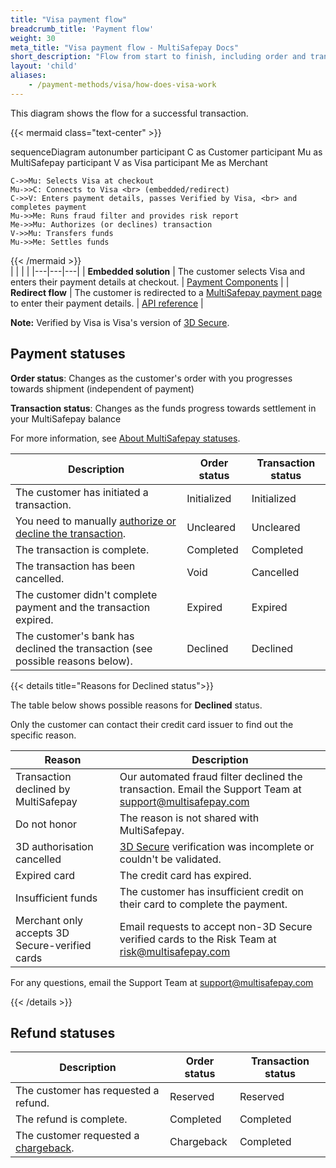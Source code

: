 ```yaml
---
title: "Visa payment flow"
breadcrumb_title: 'Payment flow'
weight: 30
meta_title: "Visa payment flow - MultiSafepay Docs"
short_description: "Flow from start to finish, including order and transaction status changes"
layout: 'child'
aliases: 
    - /payment-methods/visa/how-does-visa-work
---
```


This diagram shows the flow for a successful transaction.

{{< mermaid class="text-center" >}}

sequenceDiagram
    autonumber
    participant C as Customer
    participant Mu as MultiSafepay
    participant V as Visa
    participant Me as Merchant

    C->>Mu: Selects Visa at checkout
    Mu->>C: Connects to Visa <br> (embedded/redirect)
    C->>V: Enters payment details, passes Verified by Visa, <br> and completes payment
    Mu->>Me: Runs fraud filter and provides risk report
    Me->>Mu: Authorizes (or declines) transaction
    V->>Mu: Transfers funds 
    Mu->>Me: Settles funds
       

{{< /mermaid >}}
&nbsp;  
|  |  |  |
|---|---|---|
| **Embedded solution** | The customer selects Visa and enters their payment details at checkout. | [Payment Components](/payment-components/) |
| **Redirect flow** | The customer is redirected to a [MultiSafepay payment page](/payment-pages/) to enter their payment details. | [API reference](/api/#/api/#visa) |


**Note:** Verified by Visa is Visa's version of [3D Secure](/security-and-legal/payment-regulations/about-3d-secure/).

## Payment statuses

**Order status**: Changes as the customer's order with you progresses towards shipment (independent of payment)

**Transaction status**: Changes as the funds progress towards settlement in your MultiSafepay balance

For more information, see [About MultiSafepay statuses](/payments/multisafepay-statuses/).

| Description | Order status | Transaction status |
|---|---|---|
| The customer has initiated a transaction. | Initialized | Initialized |
| You need to manually [authorize or decline the transaction](/payments/methods/credit-and-debit-cards/user-guide/evaluating-uncleared-transactions/). | Uncleared | Uncleared |
| The transaction is complete. | Completed | Completed |
| The transaction has been cancelled. | Void   | Cancelled   |
| The customer didn't complete payment and the transaction expired. | Expired | Expired |
| The customer's bank has declined the transaction (see possible reasons below). | Declined | Declined   |

{{< details title="Reasons for Declined status">}}

The table below shows possible reasons for **Declined** status. 

Only the customer can contact their credit card issuer to find out the specific reason.

| Reason | Description |
|----------|---------|
| Transaction declined by MultiSafepay | Our automated fraud filter declined the transaction. Email the Support Team at <support@multisafepay.com> |
| Do not honor | The reason is not shared with MultiSafepay. |
| 3D authorisation cancelled | [3D Secure](/features/3d-secure/about/) verification was incomplete or couldn't be validated. |
| Expired card | The credit card has expired. |
| Insufficient funds | The customer has insufficient credit on their card to complete the payment. |
| Merchant only accepts 3D Secure-verified cards | Email requests to accept non-3D Secure verified cards to the Risk Team at <risk@multisafepay.com>  |

For any questions, email the Support Team at <support@multisafepay.com>

{{< /details >}}

## Refund statuses

| Description | Order status | Transaction status |
|---|---|---|
| The customer has requested a refund. | Reserved    | Reserved   |
| The refund is complete.  | Completed      | Completed   |
| The customer requested a [chargeback](/payments/chargebacks/). | Chargeback | Completed   |


